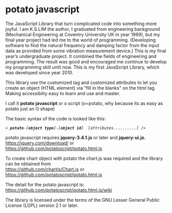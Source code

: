 # potato javascript
The JavaScript Library that turn complicated code into something more joyful.
I am K.S.LIM the author, 
I graduated from engineering background (Mechanical Engineering at Coventry University UK in year 1999), but my final year project had led me to the world of programming. (Developing software to find the natural frequency and damping factor from the input data as provided from some vibration measurement device.) This is my final year’s undergraduate project. It combined the fields of engineering and programming. 
The result was good and encouraged me continue to develop my programming skill until now.
This is my first JavaScript Library, which was developed since year 2010. 

This library use the customized tag and customized attributes to let you
 create an object (HTML element) via "fill in the blanks" on the html tag.
 Making accessibiity easy to learn and use and master. 

I call it <b>potato javascript</b> or o script (o=potato, why because its as easy as potato just an O shape)

The basic syntax of the code is looked like this:
<PRE><CODE>< <I><b>potato</b></I>-<I>[<b>object type</b>]</I>-<I>[<b>object id</b>]</I>  <I>[attributes..........]</I> /></CODE></PRE>

potato javascript requires <b>jquery-3.4.1.js</b> or later and <b>jquery-ui.js.</b><br>
https://jquery.com/download/ or https://github.com/potatoscript/potato.html.js

To create chart object with potato the chart.js was required and the library can be obtained from <br>
https://github.com/chartjs/Chart.js or https://github.com/potatoscript/potato.html.js

The detail for the potato javascript is:<br>https://github.com/potatoscript/potato.html.js/wiki

The library is licensed under the terms of the GNU Lesser General Public License (LGPL) version 2.1 or later.

